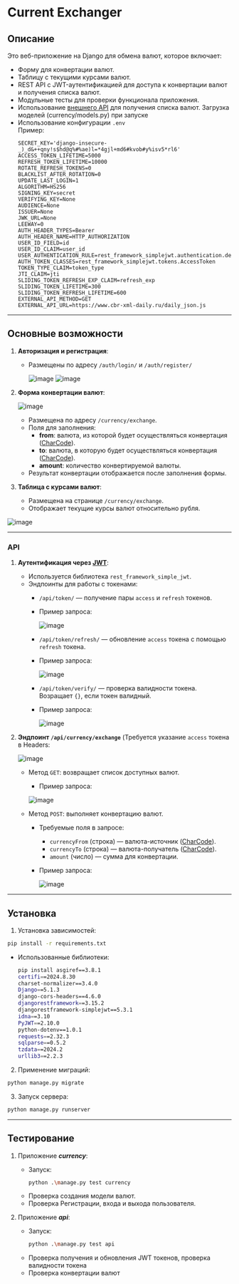 # Current Exchanger

## Описание
Это веб-приложение на Django для обмена валют, которое включает:
- Форму для конвертации валют.
- Таблицу с текущими курсами валют.
- REST API с JWT-аутентификацией для доступа к конвертации валют и получения списка валют.
- Модульные тесты для проверки функционала приложения.
- Использование [внешнего API](https://www.cbr-xml-daily.ru/daily_json.js) для получения списка валют. Загрузка моделей (currency/models.py) при запуске
- Использование конфигурации `.env` <br>
  Пример:
    ```env
    SECRET_KEY='django-insecure-_)_d&++qny!s$hd@q%#%ae)l=*4gjl+md6#kvob#y%isv5*rl6'
    ACCESS_TOKEN_LIFETIME=5000
    REFRESH_TOKEN_LIFETIME=10000
    ROTATE_REFRESH_TOKENS=0
    BLACKLIST_AFTER_ROTATION=0
    UPDATE_LAST_LOGIN=1
    ALGORITHM=HS256
    SIGNING_KEY=secret
    VERIFYING_KEY=None
    AUDIENCE=None
    ISSUER=None
    JWK_URL=None
    LEEWAY=0
    AUTH_HEADER_TYPES=Bearer
    AUTH_HEADER_NAME=HTTP_AUTHORIZATION
    USER_ID_FIELD=id
    USER_ID_CLAIM=user_id
    USER_AUTHENTICATION_RULE=rest_framework_simplejwt.authentication.default_user_authentication_rule
    AUTH_TOKEN_CLASSES=rest_framework_simplejwt.tokens.AccessToken
    TOKEN_TYPE_CLAIM=token_type
    JTI_CLAIM=jti
    SLIDING_TOKEN_REFRESH_EXP_CLAIM=refresh_exp
    SLIDING_TOKEN_LIFETIME=300
    SLIDING_TOKEN_REFRESH_LIFETIME=600
    EXTERNAL_API_METHOD=GET
    EXTERNAL_API_URL=https://www.cbr-xml-daily.ru/daily_json.js
    ```
---

## Основные возможности
1. **Авторизация и регистрация**:
   - Размещены по адресу `/auth/login/` и `/auth/register/`
     
     ![image](https://github.com/user-attachments/assets/3616a896-7e1f-4891-a065-ab0963c15230) ![image](https://github.com/user-attachments/assets/4be97e49-c2e8-4a88-80b9-ca19e8ee52e1)


3. **Форма конвертации валют**:

   ![image](https://github.com/user-attachments/assets/51322515-04e8-4454-a287-eb3d7369175c)

   - Размещена по адресу `/currency/exchange`.
   - Поля для заполнения:
     - **from**: валюта, из которой будет осуществляться конвертация ([CharCode](https://www.iban.com/currency-codes)).
     - **to**: валюта, в которую будет осуществляться конвертация ([CharCode](https://www.iban.com/currency-codes)).
     - **amount**: количество конвертируемой валюты.
   - Результат конвертации отображается после заполнения формы.

4. **Таблица с курсами валют**:
   - Размещена на странице `/currency/exchange`.
   - Отображает текущие курсы валют относительно рубля.

 ![image](https://github.com/user-attachments/assets/f2d040a4-d3bd-4751-a061-b65c894c1d43)

---

### API
1. **Аутентификация через [JWT](https://django-rest-framework-simplejwt.readthedocs.io/en/latest/)**:
   - Используется библиотека `rest_framework_simple_jwt`.
   - Эндпоинты для работы с токенами:
     - `/api/token/` — получение пары `access` и `refresh` токенов.
     - Пример запроса:
       
       ![image](https://github.com/user-attachments/assets/5138b67a-4fd9-4fc8-ba30-a03c71548578)

     - `/api/token/refresh/` — обновление `access` токена с помощью `refresh` токена.
     - Пример запроса:
       
       ![image](https://github.com/user-attachments/assets/a8853d77-4bff-4e72-b966-948380098eef)

     - `/api/token/verify/` — проверка валидности токена. Возращает ```{}```, если токен валидный.
     - Пример запроса:
       
       ![image](https://github.com/user-attachments/assets/b5933d02-2650-448a-971c-e3b78b61e42e)
       
2. **Эндпоинт `/api/currency/exchange`** (Требуется указание ```access``` токена в Headers:
   
   ![image](https://github.com/user-attachments/assets/2ea5ed17-6e90-4eb7-81c9-e7880d38a191)
   
   - Метод `GET`: возвращает список доступных валют.
     - Пример запроса:
       
      ![image](https://github.com/user-attachments/assets/f40573b1-cc4e-4b8a-9da9-a9ba5e8ac823)

       
   - Метод `POST`: выполняет конвертацию валют.
     - Требуемые поля в запросе:
       - `currencyFrom` (строка) — валюта-источник ([CharCode](https://www.iban.com/currency-codes)).
       - `currencyTo` (строка) — валюта-получатель ([CharCode](https://www.iban.com/currency-codes)).
       - `amount` (число) — сумма для конвертации.
     - Пример запроса:
       
        ![image](https://github.com/user-attachments/assets/e12aece0-4b78-45bd-b48e-8f9f1cf056b5)



---

## Установка

1. Установка зависимостей:

```bash
pip install -r requirements.txt
```
  - Использованные библиотеки:

    ```bash
    pip install asgiref==3.8.1
    certifi==2024.8.30
    charset-normalizer==3.4.0
    Django==5.1.3
    django-cors-headers==4.6.0
    djangorestframework==3.15.2
    djangorestframework-simplejwt==5.3.1
    idna==3.10
    PyJWT==2.10.0
    python-dotenv==1.0.1
    requests==2.32.3
    sqlparse==0.5.2
    tzdata==2024.2
    urllib3==2.2.3
    ```

2. Применение миграций:

```bash
python manage.py migrate
```

3. Запуск сервера:

```bash
python manage.py runserver
```

---

## Тестирование
1. Приложение ***currency***:
   - Запуск:
      ```bash
     python .\manage.py test currency
      ```
   - Проверка создания модели валют.
   - Проверка Регистрации, входа и выхода пользователя.

2. Приложение ***api***:
   - Запуск:
     ```bash
     python .\manage.py test api
     ```
   - Проверка получения и обновления JWT токенов, проверка валидности токена
   - Проверка конвертации валют
